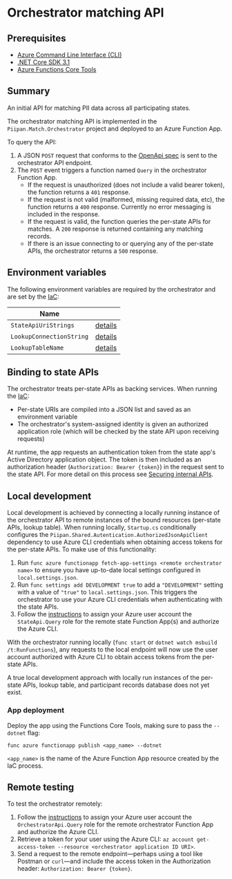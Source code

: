 # Orchestrator matching API

## Prerequisites
- [Azure Command Line Interface (CLI)](https://docs.microsoft.com/en-us/cli/azure/install-azure-cli)
- [.NET Core SDK 3.1](https://dotnet.microsoft.com/download)
- [Azure Functions Core Tools](https://docs.microsoft.com/en-us/azure/azure-functions/functions-run-local)

## Summary

An initial API for matching PII data across all participating states.

The orchestrator matching API is implemented in the `Piipan.Match.Orchestrator` project and deployed to an Azure Function App.

To query the API:
1. A JSON `POST` request that conforms to the [OpenApi spec](openapi.md) is sent to the orchestrator API endpoint.
1. The `POST` event triggers a function named `Query` in the orchestrator Function App.
    - If the request is unauthorized (does not include a valid bearer token), the function returns a `401` response.
    - If the request is not valid (malformed, missing required data, etc), the function returns a `400` response. Currently no error messaging is included in the response.
    - If the request is valid, the function queries the per-state APIs for matches. A `200` response is returned containing any matching records.
    - If there is an issue connecting to or querying any of the per-state APIs, the orchestrator returns a `500` response.

## Environment variables

The following environment variables are required by the orchestrator and are set by the [IaC](../../docs/iac.md):

| Name | |
|---|---|
| `StateApiUriStrings` | [details](../../docs/iac.md#\:\~\:text=StateApiUriStrings) |
| `LookupConnectionString` | [details](../../docs/iac.md#\:\~\:text=LookupConnectionString) |
| `LookupTableName` | [details](../../docs/iac.md#\:\~\:text=LookupTableName) |

## Binding to state APIs

The orchestrator treats per-state APIs as backing services. When running the [IaC](../../docs/iac.md):
- Per-state URIs are compiled into a JSON list and saved as an environment variable
- The orchestrator's system-assigned identity is given an authorized application role (which will be checked by the state API upon receiving requests)

At runtime, the app requests an authentication token from the state app's Active Directory application object. The token is then included as an authorization header (`Authorization: Bearer {token}`) in the request sent to the state API. For more detail on this process see [Securing internal APIs](../../docs/securing-internal-apis.md).

## Local development

Local development is achieved by connecting a locally running instance of the orchestrator API to remote instances of the bound resources (per-state APIs, lookup table). When running locally, `Startup.cs` conditionally configures the `Piipan.Shared.Autentication.AuthorizedJsonApiClient` dependency to use Azure CLI credentials when obtaining access tokens for the per-state APIs. To make use of this functionality:

1. Run `func azure functionapp fetch-app-settings <remote orchestrator name>` to ensure you have up-to-date local settings configured in `local.settings.json`.
1. Run `func settings add DEVELOPMENT true` to add a `"DEVELOPMENT"` setting with a value of `"true"` to `local.settings.json`. This triggers the orchestrator to use your Azure CLI credentials when authenticating with the state APIs.
1. Follow the [instructions](../../docs/securing-internal-apis.md) to assign your Azure user account the `StateApi.Query` role for the remote state Function App(s) and authorize the Azure CLI.

With the orchestrator running locally (`func start` or `dotnet watch msbuild /t:RunFunctions`), any requests to the local endpoint will now use the user account authorized with Azure CLI to obtain access tokens from the per-state APIs.

A true local development approach with locally run instances of the per-state APIs, lookup table, and participant records database does not yet exist.

### App deployment

Deploy the app using the Functions Core Tools, making sure to pass the `--dotnet` flag:

```
func azure functionapp publish <app_name> --dotnet
```

`<app_name>` is the name of the Azure Function App resource created by the IaC process.

## Remote testing

To test the orchestrator remotely:
1. Follow the [instructions](../../docs/securing-internal-apis.md) to assign your Azure user account the `OrchestratorApi.Query` role for the remote orchestrator Function App and authorize the Azure CLI.
1. Retrieve a token for your user using the Azure CLI: `az account get-access-token --resource <orchestrator application ID URI>`.
1. Send a request to the remote endpoint—perhaps using a tool like Postman or `curl`—and include the access token in the Authorization header: `Authorization: Bearer {token}`.

